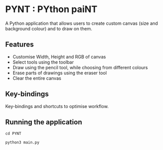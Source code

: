 # PYNT : PYthon paiNT

A Python application that allows users to create custom canvas (size and background colour) and to draw on them.

## Features
- Customise Width, Height and RGB of canvas
- Select tools using the toolbar
- Draw using the pencil tool, while choosing from different colours
- Erase parts of drawings using the eraser tool
- Clear the entire canvas

## Key-bindings
Key-bindings and shortcuts to optimise workflow.

## Running the application

`cd PYNT`

`python3 main.py`